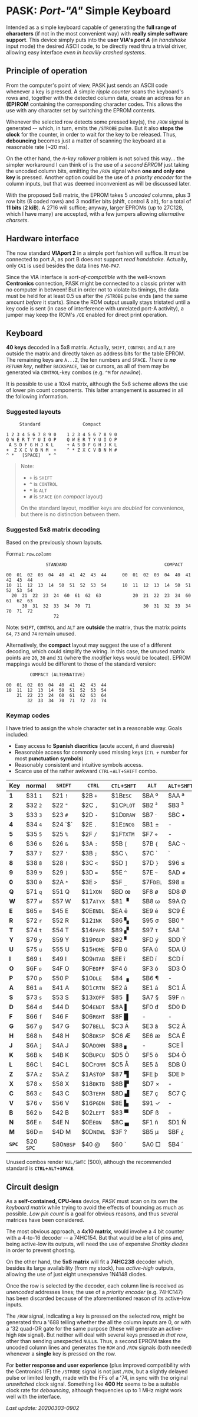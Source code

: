# PASK: _Port-"A"_ Simple Keyboard

Intended as a simple keyboard capable of generating the **full range of characters**
(if not in the most convenient way) with **really simple software support**. This
device simply puts into the **user VIA's _port A_** (in _handshake_ input mode) the
desired ASCII code, to be directly read thru a trivial driver, allowing easy
interface _even in heaviliy crashed systems_.

## Principle of operation

From the computer's point of view, PASK just sends an ASCII code whenever a key is
pressed. A simple _ripple counter_ scans the keyboard's rows and, together with the
detected column data, create an address for an **(EP)ROM** containing the corresponding
character codes. This allows the use with any character set by switching the EPROM contents.

Whenever the selected row detects some pressed key(s), the `/ROW` signal is generated --
which, in turn, emits the `/STROBE` pulse. But it also **stops the clock** for the counter,
in order to wait for the key to be released. Thus, **debouncing** becomes just a matter of
scanning the keyboard at a reasonable rate (~20 ms).

On the other hand, the _n-key rollover_ problem is not solved this way... the simpler workaround
I can think of is the use of a _second EPROM_ just taking the uncoded column bits, emitting
the `/ROW` signal when **one and only one key** is pressed. Another option could be the use of a
_priority encoder_ for the column inputs, but that was deemed inconvenient as will be discussed
later.

With the proposed 5x8 matrix, the EPROM takes 5 _uncoded_ columns, plus 3 row bits (8 coded rows)
and 3 modifier bits (shift, control & alt), for a total of **11 bits** (**2 kiB**). A 2716 will
suffice; anyway, larger EPROMs (up to 27C128, which I have many) are accepted, with a few jumpers
allowing _alternative charsets_.

## Hardware interface

The now standard **VIAport 2** in a simple port fashion will suffice. It must be
connected to port A, as port B does not support _read handshake_. Actually, only `CA1`
is used besides the data lines `PA0-PA7`.

Since the VIA interface is _sort-of-compatible_ with the well-known **Centronics**
connection, PASK might be connected to a classic printer with no computer in between!
But in order not to violate its timings, the data must be held for at least 0.5 us
after the `/STROBE` pulse ends (and the same amount _before_ it starts). Since the
ROM output usually stays tristated until a key code is sent (in case of interference
with unrelated port-A activity), a jumper may keep the ROM's `/OE` enabled for
direct print operation.

## Keyboard

**40 keys** decoded in a 5x8 matrix. Actually, `SHIFT`, `CONTROL` and `ALT` are
outside the matrix and directly taken as address bits for the table EPROM. The
remaining keys are `A...Z`, the ten numbers and `SPACE`. _There is **no** `RETURN`
key_, neither `BACKSPACE`, `TAB` or cursors, as all of them may be generated via
`CONTROL`-key combos (e.g. `^M` for _newline_).

It is possible to use a 10x4 matrix, although the 5x8 scheme allows the use of
lower pin count components. This latter arrangement is assumed in all the following
information.

### Suggested layouts
```
     Standard                Compact

1 2 3 4 5 6 7 8 9 0    1 2 3 4 5 6 7 8 9 0
Q W E R T Y U I O P    Q W E R T Y U I O P
 A S D F G H J K L     + A S D F G H J K L
+  Z X C V B N M  +    ^ * Z X C V B N M #
^ *   [SPACE]   * ^ 
```

> Note:
> - **`+`** is `SHIFT`
> - **`^`** is `CONTROL`
> - **`*`** is `ALT`
> - **`#`** is `SPACE` (on _compact_ layout)
>
> On the standard layout, modifier keys are _doubled_ for convenience,
but there is no distinction between them.

### Suggested 5x8 matrix decoding

Based on the previously shown layouts.

Format: _`row`.`column`_

```
               STANDARD                                     COMPACT

00  01  02  03  04  40  41  42  43  44      00  01  02  03  04  40  41  42  43  44
10  11  12  13  14  50  51  52  53  54      10  11  12  13  14  50  51  52  53  54
  20  21  22  23  24  60  61  62  63            20  21  22  23  24  60  61  62  63
      30  31  32  33  34  70  71                    30  31  32  33  34  70  71  72
                  72
```

Note: `SHIFT`, `CONTROL` and `ALT` are **outside** the matrix, thus the
matrix points `64`, `73` and `74` remain unused.

Alternatively, the **compact** layout may suggest the use of a different decoding,
which could simplify the wiring. In this case, the unused matrix points are
`20`, `30` and `31` (where the _modifier_ keys would be located). EPROM mappings
would be different to those of the standard version:

```
         COMPACT (ALTERNATIVE)

00  01  02  03  04  40  41  42  43  44
10  11  12  13  14  50  51  52  53  54
    21  22  23  24  60  61  62  63  64
        32  33  34  70  71  72  73  74  
```

### Keymap codes

I have tried to assign the whole character set in a reasonable way. Goals included:

- Easy access to **Spanish diacritics** (acute accent, ñ and diaeresis)
- Reasonable access for commonly used missing keys (_`CTL` + number_ for most **punctuation symbols**)
- Reasonably consistent and intuitive symbols access.
- Scarce use of the rather awkward `CTRL`+`ALT`+`SHIFT` combo.

Key|normal|`SHIFT`|`CTRL`|`CTL`+`SHFT`|` ALT `|`ALT`+`SHFT`|`ALT`+`CTL`|`ALT`+`CTL`+`SHFT`
---|------|-------|------|------------|-------|------------|-----------|----------------
**1**|$31 `1`|$21 `!`|$2B `+`    |$1B`ESC`   |$BA &#186; |$AA &#170; |$A1 `¡`    |   -
**2**|$32 `2`|$22 `"`|$2C `,`    |$1C`PLOT`  |$B2 &#178; |$B3 &#179; |$A2 &#162; |   -
**3**|$33 `3`|$23 `#`|$2D `-`    |$1D`DRAW`  |$B7 &#183; |$BC &#8226;|$A3 `£`    |   -
**4**|$34 `4`|$24 `$`|$2E `.`    |$1E`INCG`  |$B1 &#177; |   -       |$A4 `€`    |   -
**5**|$35 `5`|$25 `%`|$2F `/`    |$1F`TXTM`  |$F7 `÷`    |   -       |$A5 `¥`    |   -
**6**|$36 `6`|$26 `&`|$3A `:`    |$5B `[`    |$7B `{`    |$AC &#172; |   -       |   -
**7**|$37 `7`|$27 `'`|$3B `;`    |$5C `\`    |$7C `|`    |$A6 &#166; |   -       |   -
**8**|$38 `8`|$28 `(`|$3C `<`    |$5D `]`    |$7D `}`    |$96 &#8804;|$9C &#8734;|$AB &#171;
**9**|$39 `9`|$29 `)`|$3D `=`    |$5E `^`    |$7E `~`    |$AD &#8800;|$9D &#8776;|   -
**0**|$30 `0`|$2A `*`|$3E `>`    |$5F `_`    |$7F`DEL`   |$98 &#8805;|$AF &#175; |$BB &#187;
**Q**|$71 `q`|$51 Q|$11`XON` |$BD œ      |$F8 ø      |$D8 Ø      |   -       |   -
**W**|$77 `w`|$57 W|$17`ATYX`|$81 &#9629;|$B8 &#969; |$9A &#937; |   -       |   -
**E**|$65 `e`|$45 E|$0E`ENDL`|$EA ê      |$E9 é      |$C9 É      |$EB ë      |$CB Ë
**R**|$72 `r`|$52 R|$12`INK` |$86 &#9626;|$95 &#963; |$B0 °      |$AE &#174; |   -
**T**|$74 `t`|$54 T|$14`PAPR`|$89 &#9630;|$97 &#964; |$A8 &#168; |$92 &#915; |   -
**Y**|$79 `y`|$59 Y|$19`PGUP`|$82 &#9624;|$FD ý      |$DD Ý      |$FF &#255; |   -
**U**|$75 `u`|$55 U|$15`HOME`|$FB û      |$FA ú      |$DA Ú      |$FC ü      |$DC Ü
**I**|$69 `i`|$49 I|$09`HTAB`|$EE î      |$ED í      |$CD Í      |$EF ï      |$CF Ï
**O**|$6F `o`|$4F O|$0F`EOFF`|$F4 ô      |$F3 ó      |$D3 Ó      |$F6 ö      |$D6 Ö
**P**|$70 `p`|$50 P|$10`DLE` |$84 &#9623;|$B6 &#182; |   -       |$93 &#960; |   -
**A**|$61 `a`|$41 A|$01`CRTN`|$E2 â      |$E1 á      |$C1 Á      |$E4 ä      |$C4 Ä
**S**|$73 `s`|$53 S|$13`XOFF`|$85 &#9616;|$A7 §      |$9F &#8745;|$94 &#931; |   -
**D**|$64 `d`|$44 D|$04`ENDT`|$8A &#9612;|$F0 đ      |$D0 Đ      |$9B &#948; |   -
**F**|$66 `f`|$46 F|$06`RGHT`|$8F &#9608;|   -       |   -       |   -       |   -
**G**|$67 `g`|$47 G|$07`BELL`|$C3 Ã      |$E3 ã      |$C2 Â      |$E0 à      |$C0 À
**H**|$68 `h`|$48 H|$08`BKSP`|$C6 Æ      |$E6 æ      |$CA Ê      |$E8 è      |$C8 È
**J**|$6A `j`|$4A J|$0A`DOWN`|$88 &#9622;|   -       |$CE Î      |$EC ì      |$CC Ì
**K**|$6B `k`|$4B K|$0B`UPCU`|$D5 Õ      |$F5 õ      |$D4 Ô      |$F2 ò      |$D2 Ò
**L**|$6C `l`|$4C L|$0C`FORM`|$C5 Å      |$E5 å      |$DB Û      |$F9 ù      |$D9 Ù
**Z**|$7A `z`|$5A Z|$1A`STOP`|$87 &#9628;|$FE þ      |$DE Þ      |$99 &#1012;|   -
**X**|$78 `x`|$58 X|$18`BKTB`|$8B &#9627;|$D7 ×      |   -       |$90 &#945; |   -
**C**|$63 `c`|$43 C|$03`TERM`|$8D &#9631;|$E7 ç      |$C7 Ç      |$A9 &#169; |   -
**V**|$76 `v`|$56 V|$16`PGDN`|$8E &#9625;|$91 &#10003;|   -      |$B9 &#916; |   -
**B**|$62 `b`|$42 B|$02`LEFT`|$83 &#9600;|$DF ß      |   -       |   -       |   -
**N**|$6E `n`|$4E N|$0E`EON `|$8C &#9604;|$F1 ñ      |$D1 Ñ      |$BE &#331; |   -
**M**|$6D `m`|$4D M|$0D`NEWL`|$3F ?      |$B5 &#181; |$BF ¿      |$9E &#8712;|   -
**`SPC`**|$20 `SPC`|$80`NBSP`|$40 @|$60 &#96;|$A0 &#9633;|$B4 &#180;|**$00`SWTC`**|-

Unused combos render `NUL/SWTC` ($00), although the recommended standard is **`CTRL`+`ALT`+`SPACE`**.

## Circuit design

As a **self-contained, CPU-less** device, _PASK_
must scan on its own the _keyboard matrix_
while trying to avoid the effects of bouncing
as much as possible. _Low pin count_ is a goal
for obvious reasons, and thus several matrices
have been considered.

The most obvious approach, a **4x10 matrix**,
would involve a 4 bit counter with a 4-to-16
decoder -- a 74HC154. But that would be a lot 
of pins and, being active-low its outputs,
will need the use of expensive _Shottky
diodes_ in order to prevent ghosting.

On the other hand, the **5x8 matrix** will
fit a **74HC238** decoder which, besides its
large availability (from my stock), has
_active-high_ outputs, allowing the use of
just eight unexpensive 1N4148 diodes.

Once the row is selected by the decoder,
each column line is received as _unencoded_
addresses lines; the use of a _priority
encoder_ (e.g. 74HC147) has been discarded
because of the aforementioned reason of its
active-low inputs.

The `/ROW` signal, indicating a key is pressed
on the selected row, might be generated thru a
'688 telling whether the all the column inputs
are 0, or with a '32 quad-OR gate for the same
purpose (these will generate an active-high `ROW`
signal). But neither will deal with several keys
pressed _in that row_, other than sending
unexpected `NULL`s. Thus, a second EPROM takes
the uncoded column lines and generates the `ROW`
and `/ROW` signals (both needed) whenever a
**single** key is pressed on the row.

For **better response and user experience** (plus
improved compatibility with the Centronics I/F)
the `/STROBE` signal is not just `/ROW`, but a
slightly delayed pulse or limited length, made
with the FFs of a '74, in sync with the original
_unswitched_ clock signal. Something like **400 Hz**
seems to be a suitable clock rate for _debouncing_,
although frequencies up to 1 MHz might work well
with the interface.

_Last update: 20200303-0902_
